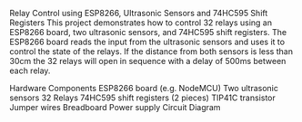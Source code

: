 Relay Control using ESP8266, Ultrasonic Sensors and 74HC595 Shift Registers
This project demonstrates how to control 32 relays using an ESP8266 board, two ultrasonic sensors, and 74HC595 shift registers. The ESP8266 board reads the input from the ultrasonic sensors and uses it to control the state of the relays. If the distance from both sensors is less than 30cm the 32 relays will open in sequence with a delay of 500ms between each relay.

Hardware Components
ESP8266 board (e.g. NodeMCU)
Two ultrasonic sensors
32 Relays
74HC595 shift registers (2 pieces)
TIP41C transistor
Jumper wires
Breadboard
Power supply
Circuit Diagram
